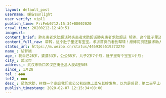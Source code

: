 ```yaml
---
layout: default_post
username: 暖安sunlight
user_verify: vipl1
publish_time: FriFeb0712:15:34+08002020
crawl_time: 20200212-12:40:51
imageurl: 
content_brief: 肺炎患者求助超话肺炎患者求助超话肺炎患者求助超话 帮转，这个肚子里还有宝宝，求求首页的看到帮转！原博网页链接求助人信息（若有相关化验单，请上传图片）【姓名】胡梦颖【年龄】 我自己28岁，婆婆53岁，公公55岁，儿子2岁7个月，肚子里有个宝宝4个月;【所在城市】武 ...全文
content_full_raw: 帮转，这个肚子里还有宝宝，求求首页的看到帮转！原博网页链接求助人信息（若有相关化验单，请上传图片）【姓名】胡梦颖【年龄】我自己28岁，婆婆53岁，公公55岁，儿子2岁7个月，肚子里有个宝宝4个月;【所在城市】武汉市【所在小区、社区】武汉市硚口区汉正街金昌大厦A座505【患病时间】1月28【联系方式】●●●【其他紧急联系人】●●●【病情描述】紧急求助，拯救一个家庭我们家公公初四晚上莫名其妙发热，以为是感冒，第二天早上去社区医院拿了点药回家吃了三天不好转去医院检查做ct查血，当时不严重没说是病毒感染。开药回家吃了三天高烧不退，之前都是低烧。37.5到38.5的样子。又去4医院做ct查血，结果高度疑似病毒肺炎感染，我婆婆也做了个ct，她并无发热其他症状。ct显示感染。医院要我们去做核酸检测。随到同济医院排队做，结果我公公阴性，我婆婆单阳性。医生说得做2.3次才行，又排队去做，说结果需要三天才能出来。我公公现在打针烧都退不了，反复发烧。人打寒战，很没有精神。年纪大还患有高血压。急需要一个床位住院隔离治疗。家中还有孕妇和小孩子。求求你们帮帮我们，我们也不知道我们坚守在家里哪里也没去，也没吃蝙蝠喝蝙蝠汤，为什么要我们承受这个罪过？我公公婆婆拍CT的结果，都有双肺感染，基本确诊!只等二次核酸结果，现急需入院治疗!恳请大家尽快伸出援手，拯救这个深陷危机的家庭，感恩!急等床位!）大连·高新园区
status_url: https://m.weibo.cn/status/4469305519373270
name_: 胡梦颖
age_: 我自己28岁，婆婆53岁，公公55岁，儿子2岁7个月，肚子里有个宝宝4个月;
city_: 武汉市
address_: 武汉市硚口区汉正街金昌大厦A座505
since_: 1月28
tel_: ●●●
tel2_: ●●●
desc_: 紧急求助，拯救一个家庭我们家公公初四晚上莫名其妙发热，以为是感冒，第二天早上去社区医院拿了点药回家吃了三天不好转去医院检查做ct查血，当时不严重没说是病毒感染。开药回家吃了三天高烧不退，之前都是低烧。37.5到38.5的样子。又去4医院做ct查血，结果高度疑似病毒肺炎感染，我婆婆也做了个ct，她并无发热其他症状。ct显示感染。医院要我们去做核酸检测。随到同济医院排队做，结果我公公阴性，我婆婆单阳性。医生说得做2.3次才行，又排队去做，说结果需要三天才能出来。我公公现在打针烧都退不了，反复发烧。人打寒战，很没有精神。年纪大还患有高血压。急需要一个床位住院隔离治疗。家中还有孕妇和小孩子。求求你们帮帮我们，我们也不知道我们坚守在家里哪里也没去，也没吃蝙蝠喝蝙蝠汤，为什么要我们承受这个罪过？我公公婆婆拍CT的结果，都有双肺感染，基本确诊!只等二次核酸结果，现急需入院治疗!恳请大家尽快伸出援手，拯救这个深陷危机的家庭，感恩!急等床位!）大连·高新园区
publish_timestamp: 2020-02-07 12:15:34+08:00
---
```

